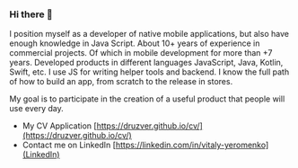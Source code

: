 ### Hi there 👋

I position myself as a developer of native mobile applications, but also have enough knowledge in Java Script. About 10+ years of experience in commercial projects. Of which in mobile development for more than +7 years. Developed products in different languages JavaScript, Java, Kotlin, Swift, etc. I use JS for writing helper tools and backend. I know the full path of how to build an app, from scratch to the release in stores.

My goal is to participate in the creation of a useful product that people will use every day.

- My CV Application [https://druzver.github.io/cv/](https://druzver.github.io/cv/)
- Contact me on LinkedIn [https://linkedin.com/in/vitaly-yeromenko](LinkedIn)

